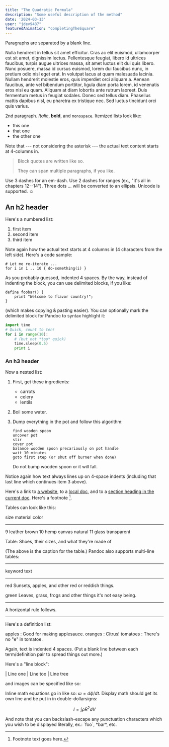 ```yaml
---
title: "The Quadratic Formula"
description: "Some useful description of the method"
date: '2024-03-13'
user: "jdev9487"
featuredAnimation: "completingTheSquare"
---
```


Paragraphs are separated by a blank line.

Nulla hendrerit in tellus sit amet efficitur. Cras ac elit euismod, ullamcorper est sit amet, dignissim lectus. Pellentesque feugiat, libero id ultrices faucibus, turpis augue ultrices massa, sit amet luctus elit dui quis libero. Nunc posuere, massa id cursus euismod, lorem dui faucibus nunc, in pretium odio nisl eget erat. In volutpat lacus at quam malesuada lacinia. Nullam hendrerit molestie eros, quis imperdiet orci aliquam a. Aenean faucibus, ante vel bibendum porttitor, ligula diam porta lorem, id venenatis eros nisi eu quam. Aliquam at diam lobortis ante rutrum laoreet. Duis fermentum metus in feugiat sodales. Donec sed tellus diam. Phasellus mattis dapibus nisl, eu pharetra ex tristique nec. Sed luctus tincidunt orci quis varius. 

2nd paragraph. *Italic*, **bold**, and `monospace`. Itemized lists
look like:

  * this one
  * that one
  * the other one

Note that --- not considering the asterisk --- the actual text
content starts at 4-columns in.

> Block quotes are
> written like so.
>
> They can span multiple paragraphs,
> if you like.

Use 3 dashes for an em-dash. Use 2 dashes for ranges (ex., "it's all
in chapters 12--14"). Three dots ... will be converted to an ellipsis.
Unicode is supported. ☺



An h2 header
------------

Here's a numbered list:

 1. first item
 2. second item
 3. third item

Note again how the actual text starts at 4 columns in (4 characters
from the left side). Here's a code sample:

    # Let me re-iterate ...
    for i in 1 .. 10 { do-something(i) }

As you probably guessed, indented 4 spaces. By the way, instead of
indenting the block, you can use delimited blocks, if you like:

~~~
define foobar() {
    print "Welcome to flavor country!";
}
~~~

(which makes copying & pasting easier). You can optionally mark the
delimited block for Pandoc to syntax highlight it:

~~~python
import time
# Quick, count to ten!
for i in range(10):
    # (but not *too* quick)
    time.sleep(0.5)
    print i
~~~



### An h3 header ###

Now a nested list:

 1. First, get these ingredients:

      * carrots
      * celery
      * lentils

 2. Boil some water.

 3. Dump everything in the pot and follow
    this algorithm:

        find wooden spoon
        uncover pot
        stir
        cover pot
        balance wooden spoon precariously on pot handle
        wait 10 minutes
        goto first step (or shut off burner when done)

    Do not bump wooden spoon or it will fall.

Notice again how text always lines up on 4-space indents (including
that last line which continues item 3 above).

Here's a link to [a website](http://foo.bar), to a [local
doc](local-doc.html), and to a [section heading in the current
doc](#an-h2-header). Here's a footnote [^1].

[^1]: Footnote text goes here.

Tables can look like this:

size  material      color
----  ------------  ------------
9     leather       brown
10    hemp canvas   natural
11    glass         transparent

Table: Shoes, their sizes, and what they're made of

(The above is the caption for the table.) Pandoc also supports
multi-line tables:

--------  -----------------------
keyword   text
--------  -----------------------
red       Sunsets, apples, and
          other red or reddish
          things.

green     Leaves, grass, frogs
          and other things it's
          not easy being.
--------  -----------------------

A horizontal rule follows.

***

Here's a definition list:

apples
  : Good for making applesauce.
oranges
  : Citrus!
tomatoes
  : There's no "e" in tomatoe.

Again, text is indented 4 spaces. (Put a blank line between each
term/definition pair to spread things out more.)

Here's a "line block":

| Line one
|   Line too
| Line tree

and images can be specified like so:

Inline math equations go in like so: $\omega = d\phi / dt$. Display
math should get its own line and be put in in double-dollarsigns:

$$
I = \int \rho R^{2} dV
$$

And note that you can backslash-escape any punctuation characters
which you wish to be displayed literally, ex.: \`foo\`, \*bar\*, etc.